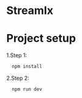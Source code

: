 # StreamIx

<h1>Project setup</h1>

1.Step 1:
```sh
  npm install
```

2.Step 2:
```sh
  npm run dev
```
